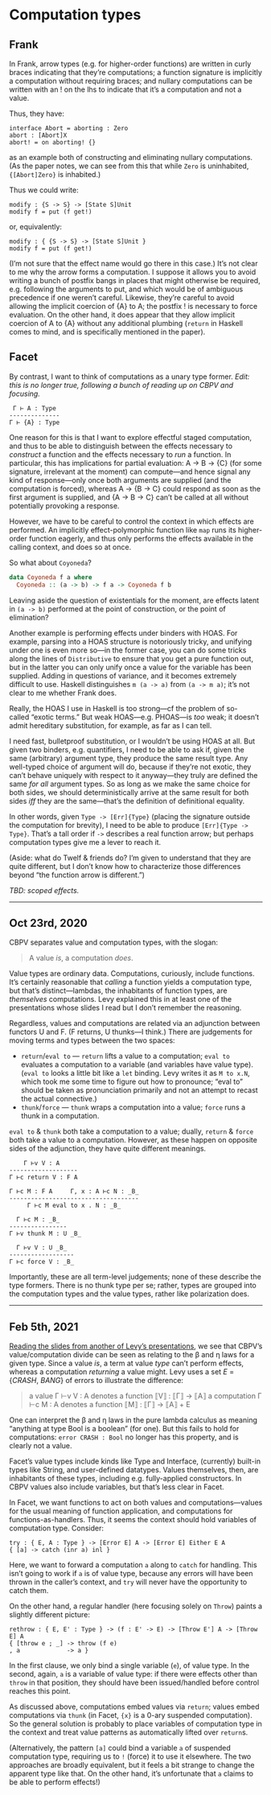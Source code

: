 # Computation types

## Frank

In Frank, arrow types (e.g. for higher-order functions) are written in curly braces indicating that they’re computations; a function signature is implicitly a computation without requiring braces; and nullary computations can be written with an ! on the lhs to indicate that it’s a computation and not a value.

Thus, they have:

```frank
interface Abort = aborting : Zero
abort : [Abort]X
abort! = on aborting! {}
```

as an example both of constructing and eliminating nullary computations. (As the paper notes, we can see from this that while `Zero` is uninhabited, `{[Abort]Zero}` is inhabited.)

Thus we could write:

```frank
modify : {S -> S} -> [State S]Unit
modify f = put (f get!)
```

or, equivalently:

```frank
modify : { {S -> S} -> [State S]Unit }
modify f = put (f get!)
```

(I’m not sure that the effect name would go there in this case.) It’s not clear to me why the arrow forms a computation. I suppose it allows you to avoid writing a bunch of postfix bangs in places that might otherwise be required, e.g. following the arguments to put, and which would be of ambiguous precedence if one weren’t careful. Likewise, they’re careful to avoid allowing the implicit coercion of {A} to A; the postfix ! is necessary to force evaluation. On the other hand, it does appear that they allow implicit coercion of A to {A} without any additional plumbing (`return` in Haskell comes to mind, and is specifically mentioned in the paper).


## Facet

By contrast, I want to think of computations as a unary type former. _Edit: this is no longer true, following a bunch of reading up on CBPV and focusing._

```
 Γ ⊢ A : Type
--------------
Γ ⊢ {A} : Type
```

One reason for this is that I want to explore effectful staged computation, and thus to be able to distinguish between the effects necessary to _construct_ a function and the effects necessary to _run_ a function. In particular, this has implications for partial evaluation: A -> B -> {C} (for some signature, irrelevant at the moment) can compute—and hence signal any kind of response—only once both arguments are supplied (and the computation is forced), whereas A -> {B -> C} could respond as soon as the first argument is supplied, and {A -> B -> C} can’t be called at all without potentially provoking a response.

However, we have to be careful to control the context in which effects are performed. An implicitly effect-polymorphic function like `map` runs its higher-order function eagerly, and thus only performs the effects available in the calling context, and does so at once.

So what about `Coyoneda`?

```haskell
data Coyoneda f a where
  Coyoneda :: (a -> b) -> f a -> Coyoneda f b
```

Leaving aside the question of existentials for the moment, are effects latent in `(a -> b)` performed at the point of construction, or the point of elimination?

Another example is performing effects under binders with HOAS. For example, parsing into a HOAS structure is notoriously tricky, and unifying under one is even more so—in the former case, you can do some tricks along the lines of `Distributive` to ensure that you get a pure function out, but in the latter you can only unify once a value for the variable has been supplied. Adding in questions of variance, and it becomes extremely difficult to use. Haskell distinguishes `m (a -> a)` from `(a -> m a)`; it’s not clear to me whether Frank does.

Really, the HOAS I use in Haskell is too strong—cf the problem of so-called “exotic terms.” But weak HOAS—e.g. PHOAS—is _too_ weak; it doesn’t admit hereditary substitution, for example, as far as I can tell.

I need fast, bulletproof substitution, or I wouldn’t be using HOAS at all. But given two binders, e.g. quantifiers, I need to be able to ask if, given the same (arbitrary) argument type, they produce the same result type. Any well-typed choice of argument will do, because if they’re not exotic, they can’t behave uniquely with respect to it anyway—they truly are defined the same _for all_ argument types. So as long as we make the same choice for both sides, we should deterministically arrive at the same result for both sides _iff_ they are the same—that’s the definition of definitional equality.

In other words, given `Type -> [Err]{Type}` (placing the signature outside the computation for brevity), I need to be able to produce `[Err]{Type -> Type}`. That’s a tall order if `->` describes a real function arrow; but perhaps computation types give me a lever to reach it.

(Aside: what do Twelf & friends do? I’m given to understand that they are quite different, but I don’t know how to characterize those differences beyond “the function arrow is different.”)

_TBD: scoped effects._


----


## Oct 23rd, 2020

CBPV separates value and computation types, with the slogan:

> A value _is_, a computation _does_.

Value types are ordinary data. Computations, curiously, include functions. It’s certainly reasonable that _calling_ a function yields a computation type, but that’s distinct—lambdas, the inhabitants of function types, are _themselves_ computations. Levy explained this in at least one of the presentations whose slides I read but I don’t remember the reasoning.

Regardless, values and computations are related via an adjunction between functors U and F. (F returns, U thunks—I think.) There are judgements for moving terms and types between the two spaces:

- `return`/`eval to` — `return` lifts a value to a computation; `eval to` evaluates a computation to a variable (and variables have value type). (`eval to` looks a little bit like a `let` binding. Levy writes it as `M to x.N`, which took me some time to figure out how to pronounce; “eval to” should be taken as pronunciation primarily and not an attempt to recast the actual connective.)
- `thunk`/`force` — `thunk` wraps a computation into a value; `force` runs a thunk in a computation.

`eval to` & `thunk` both take a computation to a value; dually, `return` & `force` both take a value to a computation. However, as these happen on opposite sides of the adjunction, they have quite different meanings.

```
    Γ ⊢v V : A
-------------------
Γ ⊢c return V : F A
```

```
Γ ⊢c M : F A     Γ, x : A ⊢c N : _B_
------------------------------------
     Γ ⊢c M eval to x . N : _B_
```

```
  Γ ⊢c M : _B_
----------------
Γ ⊢v thunk M : U _B_
```

```
  Γ ⊢v V : U _B_
------------------
Γ ⊢c force V : _B_
```

Importantly, these are all term-level judgements; none of these describe the type formers. There is no thunk type per se; rather, types are grouped into the computation types and the value types, rather like polarization does.


----


## Feb 5th, 2021

[Reading the slides from another of Levy’s presentations](https://www.cs.bham.ac.uk/~pbl/mgsfastlam.pdf), we see that CBPV’s value/computation divide can be seen as relating to the β and η laws for a given type. Since a value _is_, a term at value _type_ can’t perform effects, whereas a computation _returning_ a value might. Levy uses a set _E_ = {_CRASH_, _BANG_} of errors to illustrate the difference:

> a value Γ ⊢v V : A denotes a function ⟦V⟧ : ⟦Γ⟧ → ⟦A⟧
> a computation Γ ⊢c M : A denotes a function ⟦M⟧ : ⟦Γ⟧ → ⟦A⟧ + E

One can interpret the β and η laws in the pure lambda calculus as meaning “anything at type Bool is a boolean” (for one). But this fails to hold for computations: `error CRASH : Bool` no longer has this property, and is clearly not a value.

Facet’s value types include kinds like Type and Interface, (currently) built-in types like String, and user-defined datatypes. Values themselves, then, are inhabitants of these types, including e.g. fully-applied constructors. In CBPV values also include variables, but that’s less clear in Facet.

In Facet, we want functions to act on both values and computations—values for the usual meaning of function application, and computations for functions-as-handlers. Thus, it seems the context should hold variables of computation type. Consider:

```facet
try : { E, A : Type } -> [Error E] A -> [Error E] Either E A
{ [a] -> catch (inr a) inl }
```

Here, we want to forward a computation `a` along to `catch` for handling. This isn’t going to work if `a` is of value type, because any errors will have been thrown in the caller’s context, and `try` will never have the opportunity to catch them.

On the other hand, a regular handler (here focusing solely on `Throw`) paints a slightly different picture:

```facet
rethrow : { E, E' : Type } -> (f : E' -> E) -> [Throw E'] A -> [Throw E] A
{ [throw e ; _] -> throw (f e)
, a             -> a }
```
In the first clause, we only bind a single variable (`e`), of value type. In the second, again, `a` is a variable of value type: if there were effects other than `throw` in that position, they should have been issued/handled before control reaches this point.

As discussed above, computations embed values via `return`; values embed computations via `thunk` (in Facet, `{x}` is a 0-ary suspended computation). So the general solution is probably to place variables of computation type in the context and treat value patterns as automatically lifted over `return`s.

(Alternatively, the pattern `[a]` could bind a variable `a` of suspended computation type, requiring us to `!` (force) it to use it elsewhere. The two approaches are broadly equivalent, but it feels a bit strange to change the apparent type like that. On the other hand, it’s unfortunate that `a` claims to be able to perform effects!)
